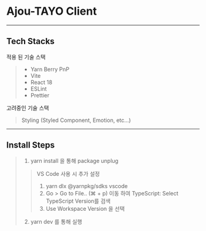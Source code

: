 Ajou-TAYO Client
=============
---------------------------------------
## Tech Stacks
적용 된 기술 스택
> - Yarn Berry PnP
> - Vite
> - React 18
> - ESLint
> - Prettier

고려중인 기술 스택
> Styling (Styled Component, Emotion, etc...) 

---------------------------------------
## Install Steps
> 1. yarn install 을 통해 package unplug
> > VS Code 사용 시 추가 설정
> > 1. yarn dlx @yarnpkg/sdks vscode
> > 2. Go > Go to File.. (⌘ + p) 이동 하여 TypeScript: Select TypeScript Version를 검색
> > 3. Use Workspace Version 을 선택
> 2. yarn dev 를 통해 실행